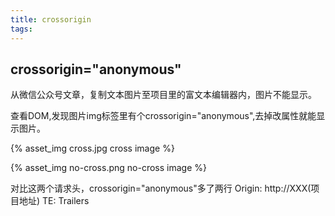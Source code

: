 ```yaml
---
title: crossorigin
tags:
---
```

## crossorigin="anonymous"
从微信公众号文章，复制文本图片至项目里的富文本编辑器内，图片不能显示。

查看DOM,发现图片img标签里有个crossorigin="anonymous",去掉改属性就能显示图片。

{% asset_img cross.jpg cross image %}

{% asset_img no-cross.png no-cross image %}

对比这两个请求头，crossorigin="anonymous"多了两行
Origin: http://XXX(项目地址)
TE: Trailers
